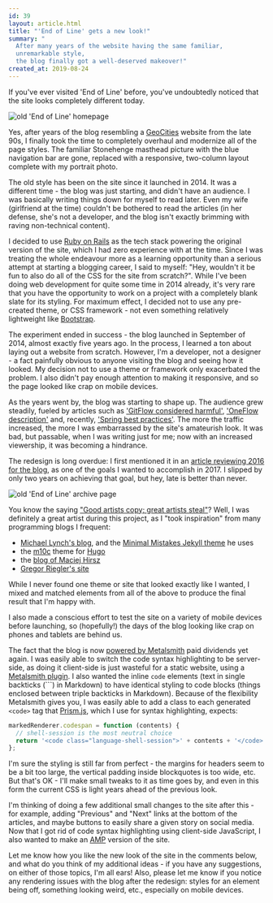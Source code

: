 ```yaml
---
id: 39
layout: article.html
title: "'End of Line' gets a new look!"
summary: "
  After many years of the website having the same familiar,
  unremarkable style,
  the blog finally got a well-deserved makeover!"
created_at: 2019-08-24
---
```


If you've ever visited 'End of Line' before,
you've undoubtedly noticed that the site looks completely different today.

![old 'End of Line' homepage](/img/old-eol/homepage.png)

Yes, after years of the blog resembling a [GeoCities](https://en.wikipedia.org/wiki/Yahoo!_GeoCities) website from the late 90s,
I finally took the time to completely overhaul and modernize all of the page styles.
The familiar Stonehenge masthead picture with the blue navigation bar are gone,
replaced with a responsive, two-column layout complete with my portrait photo.

The old style has been on the site since it launched in 2014.
It was a different time -
the blog was just starting, and didn't have an audience.
I was basically writing things down for myself to read later.
Even my wife (girlfriend at the time) couldn't be bothered to read the articles
(in her defense, she's not a developer,
and the blog isn't exactly brimming with raving non-technical content).

I decided to use [Ruby on Rails](https://rubyonrails.org) as the tech stack powering the original version of the site,
which I had zero experience with at the time.
Since I was treating the whole endeavour more as a learning opportunity than a serious attempt at starting a blogging career,
I said to myself: "Hey, wouldn't it be fun to also do all of the CSS for the site from scratch?".
While I've been doing web development for quite some time in 2014 already,
it's very rare that you have the opportunity to work on a project with a completely blank slate for its styling.
For maximum effect, I decided not to use any pre-created theme,
or CSS framework - not even something relatively lightweight like [Bootstrap](https://getbootstrap.com).

The experiment ended in success - the blog launched in September of 2014,
almost exactly five years ago.
In the process, I learned a ton about laying out a website from scratch.
However, I'm a developer, not a designer -
a fact painfully obvious to anyone visiting the blog and seeing how it looked.
My decision not to use a theme or framework only exacerbated the problem.
I also didn't pay enough attention to making it responsive,
and so the page looked like crap on mobile devices.

As the years went by, the blog was starting to shape up.
The audience grew steadily,
fueled by articles such as ['GitFlow considered harmful'](/gitflow-considered-harmful),
['OneFlow description'](/oneflow-a-git-branching-model-and-workflow) and,
recently, ['Spring best practices'](/spring-best-practices).
The more the traffic increased,
the more I was embarrassed by the site's amateurish look.
It was bad, but passable, when I was writing just for me;
now with an increased viewership,
it was becoming a hindrance.

The redesign is long overdue:
I first mentioned it in an
[article reviewing 2016 for the blog](/end-of-line-blog-2016-year-in-review#goal-2-revamp-the-design-of-the-site-with-a-focus-on-mobile),
as one of the goals I wanted to accomplish in 2017.
I slipped by only two years on achieving that goal,
but hey, late is better than never.

![old 'End of Line' archive page](/img/old-eol/archive-page.png)

You know the saying ["Good artists copy; great artists steal"](https://quoteinvestigator.com/2013/03/06/artists-steal/)?
Well, I was definitely a great artist during this project,
as I "took inspiration" from many programming blogs I frequent:

* [Michael Lynch's blog](https://mtlynch.io), and the
  [Minimal Mistakes Jekyll theme](https://mademistakes.com/work/minimal-mistakes-jekyll-theme) he uses
* the [m10c](https://themes.gohugo.io/hugo-theme-m10c) theme for [Hugo](https://gohugo.io)
* the [blog of Maciej Hirsz](https://maciej.codes)
* [Gregor Riegler's site](http://gregorriegler.com)

While I never found one theme or site that looked exactly like I wanted,
I mixed and matched elements from all of the above to produce the final result that I'm happy with.

I also made a conscious effort to test the site on a variety of mobile devices before launching,
so (hopefully!) the days of the blog looking like crap on phones and tablets are behind us.

The fact that the blog is now
[powered by Metalsmith](/migrating-end-of-line-blog-from-rails-to-nodejs-and-metalsmith)
paid dividends yet again.
I was easily able to switch the code syntax highlighting to be server-side,
as doing it client-side is just wasteful for a static website,
using a [Metalsmith plugin](https://www.npmjs.com/package/metalsmith-prism).
I also wanted the inline `code` elements (text in single backticks (```) in Markdown)
to have identical styling to code blocks
(things enclosed between triple backticks in Markdown).
Because of the flexibility Metalsmith gives you,
I was easily able to add a class to each generated `<code>` tag that [Prism.js](http://prismjs.com),
which I use for syntax highlighting, expects:

```javascript
markedRenderer.codespan = function (contents) {
  // shell-session is the most neutral choice
  return '<code class="language-shell-session">' + contents + '</code>';
};
```

I'm sure the styling is still far from perfect -
the margins for headers seem to be a bit too large,
the vertical padding inside blockquotes is too wide, etc.
But that's OK - I'll make small tweaks to it as time goes by,
and even in this form the current CSS is light years ahead of the previous look.

I'm thinking of doing a few additional small changes to the site after this -
for example, adding "Previous" and "Next" links at the bottom of the articles,
and maybe buttons to easily share a given story on social media.
Now that I got rid of code syntax highlighting using client-side JavaScript,
I also wanted to make an [AMP](https://developers.google.com/amp) version of the site.

Let me know how you like the new look of the site in the comments below,
and what do you think of my additional ideas -
if you have any suggestions, on either of those topics, I'm all ears!
Also, please let me know if you notice any rendering issues with the blog after the redesign:
styles for an element being off, something looking weird, etc.,
especially on mobile devices.

